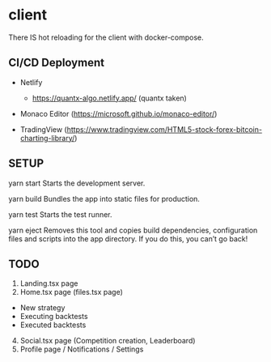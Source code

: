 # client

There IS hot reloading for the client with docker-compose.

## CI/CD Deployment

- Netlify 
  - https://quantx-algo.netlify.app/ (quantx taken)

- Monaco Editor (https://microsoft.github.io/monaco-editor/)
- TradingView (https://www.tradingview.com/HTML5-stock-forex-bitcoin-charting-library/)

## SETUP 

yarn start
  Starts the development server.

yarn build
  Bundles the app into static files for production.

yarn test
  Starts the test runner.

yarn eject
  Removes this tool and copies build dependencies, configuration files
  and scripts into the app directory. If you do this, you can’t go back!

## TODO
1. Landing.tsx page 
2. Home.tsx page (files.tsx page)
  - New strategy
  - Executing backtests
  - Executed backtests 
4. Social.tsx page (Competition creation, Leaderboard)
5. Profile page / Notifications / Settings 
